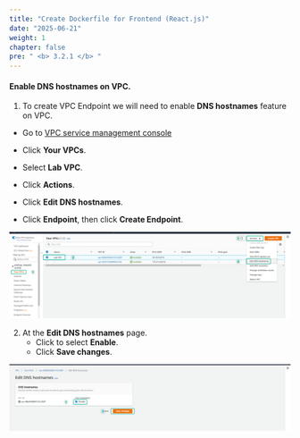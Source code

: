 ```yaml
---
title: "Create Dockerfile for Frontend (React.js)"
date: "2025-06-21"
weight: 1
chapter: false
pre: " <b> 3.2.1 </b> "
---
```


#### Enable DNS hostnames on VPC.

1. To create VPC Endpoint we will need to enable **DNS hostnames** feature on VPC.

- Go to [VPC service management console](https://console.aws.amazon.com/vpc/home)
- Click **Your VPCs**.
- Select **Lab VPC**.
- Click **Actions**.
- Click **Edit DNS hostnames**.

- Click **Endpoint**, then click **Create Endpoint**.

![Connect](/images/3.connect/009-connect.png)

2. At the **Edit DNS hostnames** page.
   - Click to select **Enable**.
   - Click **Save changes**.

![Connect](/images/3.connect/010-connect.png)
